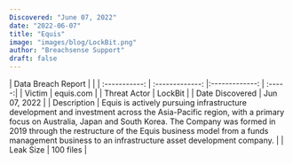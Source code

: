 ```yaml
---
Discovered: "June 07, 2022"
date: "2022-06-07"
title: "Equis"
image: "images/blog/LockBit.png"
author: "Breachsense Support"
draft: false
---
```


| Data Breach Report         |              | 
| :-----------: | :-------------:   |:-------------:    | :-----:|
| Victim    | equis.com      | 
| Threat Actor    | LockBit      | 
| Date Discovered    | Jun 07, 2022      | 
| Description    | Equis is actively pursuing infrastructure development and investment across the Asia-Pacific region, with a primary focus on Australia, Japan and South Korea. The Company was formed in 2019 through the restructure of the Equis business model from a funds management business to an infrastructure asset development company.      | 
| Leak Size    | 100 files      | 

